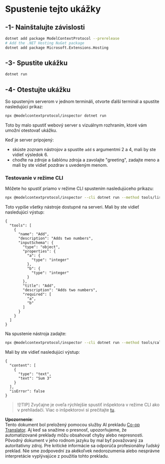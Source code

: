 <!--
CO_OP_TRANSLATOR_METADATA:
{
  "original_hash": "d1954cd45a2563dfea43bfe48cccb0c8",
  "translation_date": "2025-05-17T09:12:13+00:00",
  "source_file": "03-GettingStarted/01-first-server/solution/dotnet/README.md",
  "language_code": "sk"
}
-->
# Spustenie tejto ukážky

## -1- Nainštalujte závislosti

```bash
dotnet add package ModelContextProtocol --prerelease
# Add the .NET Hosting NuGet package
dotnet add package Microsoft.Extensions.Hosting
```

## -3- Spustite ukážku

```bash
dotnet run
```

## -4- Otestujte ukážku

So spusteným serverom v jednom termináli, otvorte ďalší terminál a spustite nasledujúci príkaz:

```bash
npx @modelcontextprotocol/inspector dotnet run
```

Toto by malo spustiť webový server s vizuálnym rozhraním, ktoré vám umožní otestovať ukážku.

Keď je server pripojený:

- skúste zoznam nástrojov a spustite `add` s argumentmi 2 a 4, mali by ste vidieť výsledok 6.
- choďte na zdroje a šablónu zdroja a zavolajte "greeting", zadajte meno a mali by ste vidieť pozdrav s uvedeným menom.

### Testovanie v režime CLI

Môžete ho spustiť priamo v režime CLI spustením nasledujúceho príkazu:

```bash
npx @modelcontextprotocol/inspector --cli dotnet run --method tools/list
```

Toto vypíše všetky nástroje dostupné na serveri. Mali by ste vidieť nasledujúci výstup:

```text
{
  "tools": [
    {
      "name": "Add",
      "description": "Adds two numbers",
      "inputSchema": {
        "type": "object",
        "properties": {
          "a": {
            "type": "integer"
          },
          "b": {
            "type": "integer"
          }
        },
        "title": "Add",
        "description": "Adds two numbers",
        "required": [
          "a",
          "b"
        ]
      }
    }
  ]
}
```

Na spustenie nástroja zadajte:

```bash
npx @modelcontextprotocol/inspector --cli dotnet run --method tools/call --tool-name Add --tool-arg a=1 --tool-arg b=2
```

Mali by ste vidieť nasledujúci výstup:

```text
{
  "content": [
    {
      "type": "text",
      "text": "Sum 3"
    }
  ],
  "isError": false
}
```

> ![!TIP]
> Zvyčajne je oveľa rýchlejšie spustiť inšpektora v režime CLI ako v prehliadači.
> Viac o inšpektorovi si prečítajte [tu](https://github.com/modelcontextprotocol/inspector).

**Upozornenie**:  
Tento dokument bol preložený pomocou služby AI prekladu [Co-op Translator](https://github.com/Azure/co-op-translator). Aj keď sa snažíme o presnosť, upozorňujeme, že automatizované preklady môžu obsahovať chyby alebo nepresnosti. Pôvodný dokument v jeho rodnom jazyku by mal byť považovaný za autoritatívny zdroj. Pre kritické informácie sa odporúča profesionálny ľudský preklad. Nie sme zodpovední za akékoľvek nedorozumenia alebo nesprávne interpretácie vyplývajúce z použitia tohto prekladu.